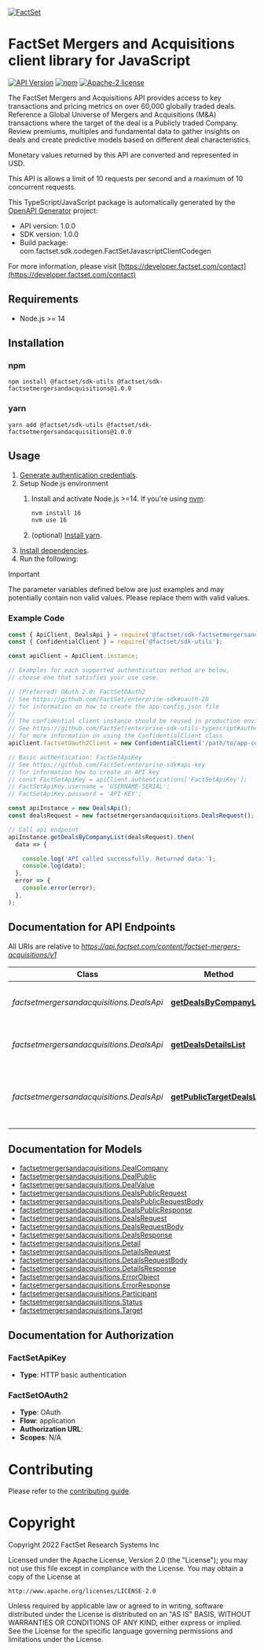 [![FactSet](https://raw.githubusercontent.com/factset/enterprise-sdk/main/docs/images/factset-logo.svg)](https://www.factset.com)

# FactSet Mergers and Acquisitions client library for JavaScript

[![API Version](https://img.shields.io/badge/api-v1.0.0-blue)](https://developer.factset.com/api-catalog/factset-mergers-acquisitions-api)
[![npm](https://img.shields.io/npm/v/@factset/sdk-factsetmergersandacquisitions)](https://www.npmjs.com/package/@factset/sdk-factsetmergersandacquisitions)
[![Apache-2 license](https://img.shields.io/badge/license-Apache2-brightgreen.svg)](https://www.apache.org/licenses/LICENSE-2.0)

The FactSet Mergers and Acquisitions API provides access to key transactions and pricing metrics on over 60,000 globally traded deals. Reference a Global Universe of Mergers and Acquisitions (M&A) transactions where the target of the deal is a Publicly traded Company. Review premiums, multiples and fundamental data to gather insights on deals and create predictive models based on different deal characteristics.

  Monetary values returned by this API are converted and represented in USD.

  This API is allows a limit of 10 requests per second and a maximum of 10 concurrent requests.


This TypeScript/JavaScript package is automatically generated by the [OpenAPI Generator](https://openapi-generator.tech) project:

- API version: 1.0.0
- SDK version: 1.0.0
- Build package: com.factset.sdk.codegen.FactSetJavascriptClientCodegen

For more information, please visit [https://developer.factset.com/contact](https://developer.factset.com/contact)

## Requirements

* Node.js >= 14

## Installation

### npm

```shell
npm install @factset/sdk-utils @factset/sdk-factsetmergersandacquisitions@1.0.0
```

### yarn

```shell
yarn add @factset/sdk-utils @factset/sdk-factsetmergersandacquisitions@1.0.0
```

## Usage

1. [Generate authentication credentials](../../../../README.md#authentication).
2. Setup Node.js environment
   1. Install and activate Node.js >=14. If you're using [nvm](https://github.com/nvm-sh/nvm):

      ```sh
      nvm install 16
      nvm use 16
      ```

   2. (optional) [Install yarn](https://yarnpkg.com/getting-started/install).
3. [Install dependencies](#installation).
4. Run the following:

> [!IMPORTANT]
> The parameter variables defined below are just examples and may potentially contain non valid values. Please replace them with valid values.

### Example Code


```javascript
const { ApiClient, DealsApi } = require('@factset/sdk-factsetmergersandacquisitions');
const { ConfidentialClient } = require('@factset/sdk-utils');

const apiClient = ApiClient.instance;

// Examples for each supported authentication method are below,
// choose one that satisfies your use case.

// (Preferred) OAuth 2.0: FactSetOAuth2
// See https://github.com/FactSet/enterprise-sdk#oauth-20
// for information on how to create the app-config.json file
//
// The confidential client instance should be reused in production environments.
// See https://github.com/FactSet/enterprise-sdk-utils-typescript#authentication
// for more information on using the ConfidentialClient class
apiClient.factsetOauth2Client = new ConfidentialClient('/path/to/app-config.json');

// Basic authentication: FactSetApiKey
// See https://github.com/FactSet/enterprise-sdk#api-key
// for information how to create an API key
// const FactSetApiKey = apiClient.authentications['FactSetApiKey'];
// FactSetApiKey.username = 'USERNAME-SERIAL';
// FactSetApiKey.password = 'API-KEY';

const apiInstance = new DealsApi();
const dealsRequest = new factsetmergersandacquisitions.DealsRequest(); // DealsRequest | Request object for `Deals`.

// Call api endpoint
apiInstance.getDealsByCompanyList(dealsRequest).then(
  data => {

    console.log('API called successfully. Returned data:');
    console.log(data);
  },
  error => {
    console.error(error);
  },
);

```


## Documentation for API Endpoints

All URIs are relative to *https://api.factset.com/content/factset-mergers-acquisitions/v1*

Class | Method | HTTP request | Description
------------ | ------------- | ------------- | -------------
*factsetmergersandacquisitions.DealsApi* | [**getDealsByCompanyList**](docs/DealsApi.md#getDealsByCompanyList) | **POST** /deals/by-company | Returns details for a list of companies.
*factsetmergersandacquisitions.DealsApi* | [**getDealsDetailsList**](docs/DealsApi.md#getDealsDetailsList) | **POST** /deals/details | Returns details for specified deals.
*factsetmergersandacquisitions.DealsApi* | [**getPublicTargetDealsList**](docs/DealsApi.md#getPublicTargetDealsList) | **POST** /deals/public-targets | Returns a list of deals in which the target is a public company.


## Documentation for Models

 - [factsetmergersandacquisitions.DealCompany](docs/DealCompany.md)
 - [factsetmergersandacquisitions.DealPublic](docs/DealPublic.md)
 - [factsetmergersandacquisitions.DealValue](docs/DealValue.md)
 - [factsetmergersandacquisitions.DealsPublicRequest](docs/DealsPublicRequest.md)
 - [factsetmergersandacquisitions.DealsPublicRequestBody](docs/DealsPublicRequestBody.md)
 - [factsetmergersandacquisitions.DealsPublicResponse](docs/DealsPublicResponse.md)
 - [factsetmergersandacquisitions.DealsRequest](docs/DealsRequest.md)
 - [factsetmergersandacquisitions.DealsRequestBody](docs/DealsRequestBody.md)
 - [factsetmergersandacquisitions.DealsResponse](docs/DealsResponse.md)
 - [factsetmergersandacquisitions.Detail](docs/Detail.md)
 - [factsetmergersandacquisitions.DetailsRequest](docs/DetailsRequest.md)
 - [factsetmergersandacquisitions.DetailsRequestBody](docs/DetailsRequestBody.md)
 - [factsetmergersandacquisitions.DetailsResponse](docs/DetailsResponse.md)
 - [factsetmergersandacquisitions.ErrorObject](docs/ErrorObject.md)
 - [factsetmergersandacquisitions.ErrorResponse](docs/ErrorResponse.md)
 - [factsetmergersandacquisitions.Participant](docs/Participant.md)
 - [factsetmergersandacquisitions.Status](docs/Status.md)
 - [factsetmergersandacquisitions.Target](docs/Target.md)


## Documentation for Authorization



### FactSetApiKey

- **Type**: HTTP basic authentication



### FactSetOAuth2


- **Type**: OAuth
- **Flow**: application
- **Authorization URL**: 
- **Scopes**: N/A


# Contributing

Please refer to the [contributing guide](../../../../CONTRIBUTING.md).

# Copyright

Copyright 2022 FactSet Research Systems Inc

Licensed under the Apache License, Version 2.0 (the "License");
you may not use this file except in compliance with the License.
You may obtain a copy of the License at

    http://www.apache.org/licenses/LICENSE-2.0

Unless required by applicable law or agreed to in writing, software
distributed under the License is distributed on an "AS IS" BASIS,
WITHOUT WARRANTIES OR CONDITIONS OF ANY KIND, either express or implied.
See the License for the specific language governing permissions and
limitations under the License.
